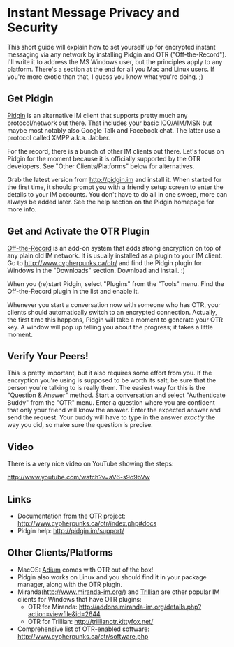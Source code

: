 # Instant Message Privacy and Security

This short guide will explain how to set yourself up for encrypted instant messaging via any network by installing Pidgin and OTR ("Off-the-Record"). I'll write it to address the MS Windows user, but the principles apply to any platform. There's a section at the end for all you Mac and Linux users. If you're more exotic than that, I guess you know what you're doing. ;)

## Get Pidgin

[Pidgin](http://pidgin.im) is an alternative IM client that supports pretty much any protocol/network out there. That includes your basic ICQ/AIM/MSN but maybe most notably also Google Talk and Facebook chat. The latter use a protocol called XMPP a.k.a. Jabber.

For the record, there is a bunch of other IM clients out there. Let's focus on Pidgin for the moment because it is officially supported by the OTR developers. See "Other Clients/Platforms" below for alternatives.

Grab the latest version from http://pidgin.im and install it. When started for the first time, it should prompt you with a friendly setup screen to enter the details to your IM accounts. You don't have to do all in one sweep, more can always be added later. See the help section on the Pidgin homepage for more info.

## Get and Activate the OTR Plugin

[Off-the-Record](http://www.cypherpunks.ca/otr/) is an add-on system that adds strong encryption on top of any plain old IM network. It is usually installed as a plugin to your IM client. Go to http://www.cypherpunks.ca/otr/ and find the Pidgin plugin for Windows in the "Downloads" section. Download and install. :)

When you (re)start Pidgin, select "Plugins" from the "Tools" menu. Find the Off-the-Record plugin in the list and enable it.

Whenever you start a conversation now with someone who has OTR, your clients should automatically switch to an encrypted connection.
Actually, the first time this happens, Pidgin will take a moment to generate your OTR key. A window will pop up telling you about the progress; it takes a little moment.

## Verify Your Peers!

This is pretty important, but it also requires some effort from you. If the encryption you're using is supposed to be worth its salt, be sure that the person you're talking to is really them. The easiest way for this is the "Question & Answer" method. Start a conversation and select "Authenticate Buddy" from the "OTR" menu. Enter a question where you are confident that only your friend will know the answer. Enter the expected answer and send the request. Your buddy will have to type in the answer *exactly* the way you did, so make sure the question is precise.

## Video

There is a very nice video on YouTube showing the steps:

http://www.youtube.com/watch?v=aV6-s9o9bVw

## Links

 * Documentation from the OTR project: http://www.cypherpunks.ca/otr/index.php#docs
 * Pidgin help: http://pidgin.im/support/

## Other Clients/Platforms

 * MacOS: [Adium](http://adium.im/) comes with OTR out of the box!
 * Pidgin also works on Linux and you should find it in your package manager, along with the OTR plugin.
 * Miranda(http://www.miranda-im.org/) and [Trillian](http://www.trillian.im/) are other popular IM clients for Windows that have OTR plugins:
   * OTR for Miranda: http://addons.miranda-im.org/details.php?action=viewfile&id=2644
   * OTR for Trillian: http://trillianotr.kittyfox.net/
 * Comprehensive list of OTR-enabled software: http://www.cypherpunks.ca/otr/software.php
